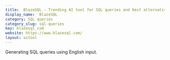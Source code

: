 ```yaml
---
title:  BlazeSQL - Trending AI tool for SQL queries and best alternatives
display_name:  BlazeSQL
category: SQL queries
category_slug: sql-queries
key: blazesql_com
website: https://www.blazesql.com/
layout: aitool
---
```


Generating SQL queries using English input.

